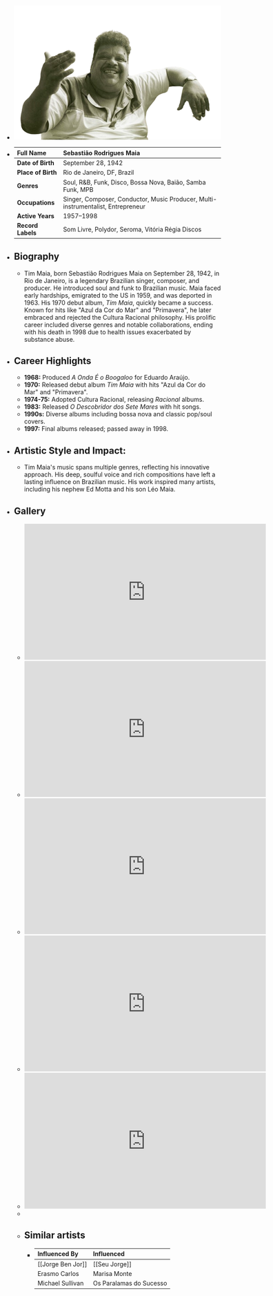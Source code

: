 ---
---




- ![tim maia.png](../assets/tim_maia_1717740043648_0.png)
- | **Full Name**     | Sebastião Rodrigues Maia          |
  |-------------------|-----------------------------------|
  | **Date of Birth** | September 28, 1942                |
  | **Place of Birth**| Rio de Janeiro, DF, Brazil        |
  | **Genres**        | Soul, R&B, Funk, Disco, Bossa Nova, Baião, Samba Funk, MPB |
  | **Occupations**   | Singer, Composer, Conductor, Music Producer, Multi-instrumentalist, Entrepreneur |
  | **Active Years**  | 1957–1998                         |
  | **Record Labels** | Som Livre, Polydor, Seroma, Vitória Régia Discos |
- ## **Biography**
	- Tim Maia, born Sebastião Rodrigues Maia on September 28, 1942, in Rio de Janeiro, is a legendary Brazilian singer, composer, and producer. He introduced soul and funk to Brazilian music. Maia faced early hardships, emigrated to the US in 1959, and was deported in 1963. His 1970 debut album, *Tim Maia*, quickly became a success. Known for hits like "Azul da Cor do Mar" and "Primavera", he later embraced and rejected the Cultura Racional philosophy. His prolific career included diverse genres and notable collaborations, ending with his death in 1998 due to health issues exacerbated by substance abuse.
- ## **Career Highlights**
	- **1968:** Produced *A Onda É o Boogaloo* for Eduardo Araújo.
	- **1970:** Released debut album *Tim Maia* with hits "Azul da Cor do Mar" and "Primavera".
	- **1974-75:** Adopted Cultura Racional, releasing *Racional* albums.
	- **1983:** Released *O Descobridor dos Sete Mares* with hit songs.
	- **1990s:** Diverse albums including bossa nova and classic pop/soul covers.
	- **1997:** Final albums released; passed away in 1998.
- ## **Artistic Style and Impact:**
	- Tim Maia's music spans multiple genres, reflecting his innovative approach. His deep, soulful voice and rich compositions have left a lasting influence on Brazilian music. His work inspired many artists, including his nephew Ed Motta and his son Léo Maia.
- ## **Gallery**
	- <iframe width="560" height="315" src="https://www.youtube.com/embed/Nq_AOktdhts?si=TKB0krylapplb2eL" title="YouTube video player" frameborder="0" allow="accelerometer; autoplay; clipboard-write; encrypted-media; gyroscope; picture-in-picture; web-share" referrerpolicy="strict-origin-when-cross-origin" allowfullscreen></iframe>
	- <iframe width="560" height="315" src="https://www.youtube.com/embed/_HLsxDQ_98s?si=NFw31Lh-vaesO2oO" title="YouTube video player" frameborder="0" allow="accelerometer; autoplay; clipboard-write; encrypted-media; gyroscope; picture-in-picture; web-share" referrerpolicy="strict-origin-when-cross-origin" allowfullscreen></iframe>
	- <iframe width="560" height="315" src="https://www.youtube.com/embed/uph0CERrjPM?si=34J5gT26rjdDoRMr" title="YouTube video player" frameborder="0" allow="accelerometer; autoplay; clipboard-write; encrypted-media; gyroscope; picture-in-picture; web-share" referrerpolicy="strict-origin-when-cross-origin" allowfullscreen></iframe>
	- <iframe width="560" height="315" src="https://www.youtube.com/embed/A9kTV-wpiWk?si=0VXFrc_pdCAdjeus" title="YouTube video player" frameborder="0" allow="accelerometer; autoplay; clipboard-write; encrypted-media; gyroscope; picture-in-picture; web-share" referrerpolicy="strict-origin-when-cross-origin" allowfullscreen></iframe>
	- <iframe width="560" height="315" src="https://www.youtube.com/embed/hwUGJXm02ZQ?si=Iw7QHY2xA88auo7F" title="YouTube video player" frameborder="0" allow="accelerometer; autoplay; clipboard-write; encrypted-media; gyroscope; picture-in-picture; web-share" referrerpolicy="strict-origin-when-cross-origin" allowfullscreen></iframe>
	-
	- ## Similar artists
		- | Influenced By       | Influenced            |
		  |---------------------|-----------------------|
		  | [[Jorge Ben Jor]]   | [[Seu Jorge]]            |
		  | Erasmo Carlos   | Marisa Monte         |
		  | Michael Sullivan | Os Paralamas do Sucesso|